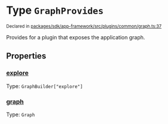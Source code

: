 # Type `GraphProvides`
<sub>Declared in [packages/sdk/app-framework/src/plugins/common/graph.ts:37](https://github.com/dxos/dxos/blob/52455dba3/packages/sdk/app-framework/src/plugins/common/graph.ts#L37)</sub>


Provides for a plugin that exposes the application graph.

## Properties
### [explore](https://github.com/dxos/dxos/blob/52455dba3/packages/sdk/app-framework/src/plugins/common/graph.ts#L39)
Type: <code>GraphBuilder["explore"]</code>




### [graph](https://github.com/dxos/dxos/blob/52455dba3/packages/sdk/app-framework/src/plugins/common/graph.ts#L38)
Type: <code>Graph</code>





